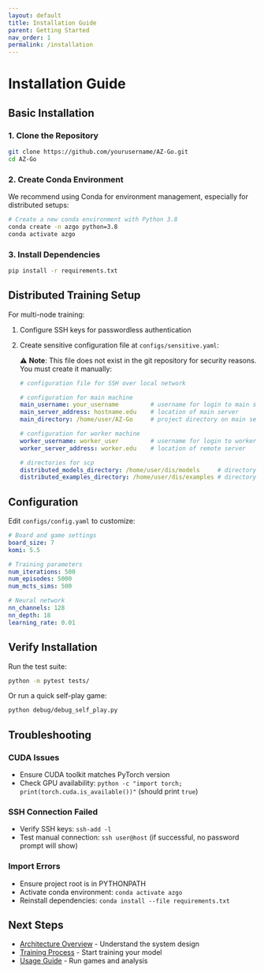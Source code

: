 ```yaml
---
layout: default
title: Installation Guide
parent: Getting Started
nav_order: 1
permalink: /installation
---
```


# Installation Guide

## Basic Installation

### 1. Clone the Repository

```bash
git clone https://github.com/yourusername/AZ-Go.git
cd AZ-Go
```

### 2. Create Conda Environment

We recommend using Conda for environment management, especially for distributed setups:

```bash
# Create a new conda environment with Python 3.8
conda create -n azgo python=3.8
conda activate azgo
```

### 3. Install Dependencies

```bash
pip install -r requirements.txt
```

## Distributed Training Setup

For multi-node training:

1. Configure SSH keys for passwordless authentication
2. Create sensitive configuration file at `configs/sensitive.yaml`:

   ⚠️ **Note**: This file does not exist in the git repository for security reasons. You must create it manually:
   
   ```yaml
   # configuration file for SSH over local network
   
   # configuration for main machine
   main_username: your_username         # username for login to main server
   main_server_address: hostname.edu    # location of main server
   main_directory: /home/user/AZ-Go     # project directory on main server
   
   # configuration for worker machine
   worker_username: worker_user         # username for login to worker server
   worker_server_address: worker.edu    # location of remote server
   
   # directories for scp
   distributed_models_directory: /home/user/dis/models     # directory on worker server to send models to
   distributed_examples_directory: /home/user/dis/examples # directory on main server to send examples to
   ```

## Configuration

Edit `configs/config.yaml` to customize:

```yaml
# Board and game settings
board_size: 7
komi: 5.5

# Training parameters
num_iterations: 500
num_episodes: 5000
num_mcts_sims: 500

# Neural network
nn_channels: 128
nn_depth: 18
learning_rate: 0.01
```

## Verify Installation

Run the test suite:

```bash
python -m pytest tests/
```

Or run a quick self-play game:

```bash
python debug/debug_self_play.py
```

## Troubleshooting

### CUDA Issues
- Ensure CUDA toolkit matches PyTorch version
- Check GPU availability: `python -c "import torch; print(torch.cuda.is_available())"` (should print `true`)

### SSH Connection Failed
- Verify SSH keys: `ssh-add -l`
- Test manual connection: `ssh user@host` (if successful, no password prompt will show)

### Import Errors
- Ensure project root is in PYTHONPATH
- Activate conda environment: `conda activate azgo`
- Reinstall dependencies: `conda install --file requirements.txt`

## Next Steps

- [Architecture Overview](architecture) - Understand the system design
- [Training Process](training) - Start training your model
- [Usage Guide](usage) - Run games and analysis